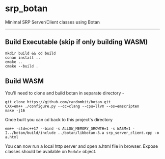 # srp_botan
Minimal SRP Server/Client classes using Botan

----

## Build Executable (skip if only building WASM)
```
mkdir build && cd build
conan install ..
cmake ..
cmake --build .
```

## Build WASM
You'll need to clone and build botan in separate directory -
```
git clone https://github.com/randombit/botan.git
CXX=em++ ./configure.py --cc=clang --cpu=llvm --os=emscripten
make -j16
```

Once built you can cd back to this project's directory
```
em++ -std=c++17 --bind -s ALLOW_MEMORY_GROWTH=1 -s WASM=1 -I../botan/build/include ../botan/libbotan-3.a srp_server_client.cpp -o a.html
```

You can now run a local http server and open a.html file in browser. Expose classes should be available on `Module` object.

